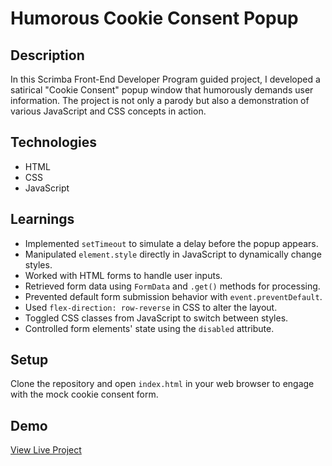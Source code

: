 # Humorous Cookie Consent Popup

## Description
In this Scrimba Front-End Developer Program guided project, I developed a satirical "Cookie Consent" popup window that humorously demands user information. The project is not only a parody but also a demonstration of various JavaScript and CSS concepts in action.

## Technologies
- HTML
- CSS
- JavaScript

## Learnings
- Implemented `setTimeout` to simulate a delay before the popup appears.
- Manipulated `element.style` directly in JavaScript to dynamically change styles.
- Worked with HTML forms to handle user inputs.
- Retrieved form data using `FormData` and `.get()` methods for processing.
- Prevented default form submission behavior with `event.preventDefault`.
- Used `flex-direction: row-reverse` in CSS to alter the layout.
- Toggled CSS classes from JavaScript to switch between styles.
- Controlled form elements' state using the `disabled` attribute.

## Setup
Clone the repository and open `index.html` in your web browser to engage with the mock cookie consent form.

## Demo
[View Live Project](#)

